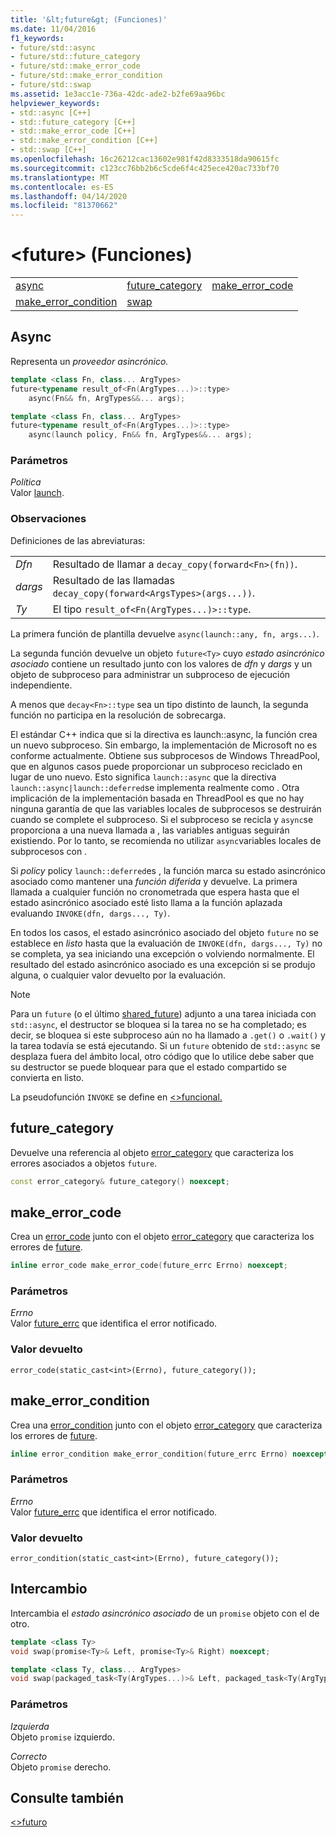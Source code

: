 ```yaml
---
title: '&lt;future&gt; (Funciones)'
ms.date: 11/04/2016
f1_keywords:
- future/std::async
- future/std::future_category
- future/std::make_error_code
- future/std::make_error_condition
- future/std::swap
ms.assetid: 1e3acc1e-736a-42dc-ade2-b2fe69aa96bc
helpviewer_keywords:
- std::async [C++]
- std::future_category [C++]
- std::make_error_code [C++]
- std::make_error_condition [C++]
- std::swap [C++]
ms.openlocfilehash: 16c26212cac13602e981f42d8333518da90615fc
ms.sourcegitcommit: c123cc76bb2b6c5cde6f4c425ece420ac733bf70
ms.translationtype: MT
ms.contentlocale: es-ES
ms.lasthandoff: 04/14/2020
ms.locfileid: "81370662"
---
```

# <a name="ltfuturegt-functions"></a>&lt;future&gt; (Funciones)

||||
|-|-|-|
|[async](#async)|[future_category](#future_category)|[make_error_code](#make_error_code)|
|[make_error_condition](#make_error_condition)|[swap](#swap)|

## <a name="async"></a><a name="async"></a>Async

Representa un *proveedor asincrónico.*

```cpp
template <class Fn, class... ArgTypes>
future<typename result_of<Fn(ArgTypes...)>::type>
    async(Fn&& fn, ArgTypes&&... args);

template <class Fn, class... ArgTypes>
future<typename result_of<Fn(ArgTypes...)>::type>
    async(launch policy, Fn&& fn, ArgTypes&&... args);
```

### <a name="parameters"></a>Parámetros

*Política*\
Valor [launch](../standard-library/future-enums.md#launch).

### <a name="remarks"></a>Observaciones

Definiciones de las abreviaturas:

|||
|-|-|
|*Dfn*|Resultado de llamar a `decay_copy(forward<Fn>(fn))`.|
|*dargs*|Resultado de las llamadas `decay_copy(forward<ArgsTypes>(args...))`.|
|*Ty*|El tipo `result_of<Fn(ArgTypes...)>::type`.|

La primera función de plantilla devuelve `async(launch::any, fn, args...)`.

La segunda función devuelve un objeto `future<Ty>` cuyo *estado asincrónico asociado* contiene un resultado junto con los valores de *dfn* y *dargs* y un objeto de subproceso para administrar un subproceso de ejecución independiente.

A menos que `decay<Fn>::type` sea un tipo distinto de launch, la segunda función no participa en la resolución de sobrecarga.

El estándar C++ indica que si la directiva es launch::async, la función crea un nuevo subproceso. Sin embargo, la implementación de Microsoft no es conforme actualmente. Obtiene sus subprocesos de Windows ThreadPool, que en algunos casos puede proporcionar un subproceso reciclado en lugar de uno nuevo. Esto significa `launch::async` que la directiva `launch::async|launch::deferred`se implementa realmente como .  Otra implicación de la implementación basada en ThreadPool es que no hay ninguna garantía de que las variables locales de subprocesos se destruirán cuando se complete el subproceso. Si el subproceso se recicla y `async`se proporciona a una nueva llamada a , las variables antiguas seguirán existiendo. Por lo tanto, se recomienda no utilizar `async`variables locales de subprocesos con .

Si *policy* policy `launch::deferred`es , la función marca su estado asincrónico asociado como mantener una *función diferida* y devuelve. La primera llamada a cualquier función no cronometrada que espera hasta que el estado asincrónico asociado esté listo llama a la función aplazada evaluando `INVOKE(dfn, dargs..., Ty)`.

En todos los casos, el estado asincrónico asociado del objeto `future` no se establece en *listo* hasta que la evaluación de `INVOKE(dfn, dargs..., Ty)` no se completa, ya sea iniciando una excepción o volviendo normalmente. El resultado del estado asincrónico asociado es una excepción si se produjo alguna, o cualquier valor devuelto por la evaluación.

> [!NOTE]
> Para un `future` (o el último [shared_future](../standard-library/shared-future-class.md)) adjunto a una tarea iniciada con `std::async`, el destructor se bloquea si la tarea no se ha completado; es decir, se bloquea si este subproceso aún no ha llamado a `.get()` o `.wait()` y la tarea todavía se está ejecutando. Si un `future` obtenido de `std::async` se desplaza fuera del ámbito local, otro código que lo utilice debe saber que su destructor se puede bloquear para que el estado compartido se convierta en listo.

La pseudofunción `INVOKE` se define en [ \<>funcional. ](../standard-library/functional.md)

## <a name="future_category"></a><a name="future_category"></a>future_category

Devuelve una referencia al objeto [error_category](../standard-library/error-category-class.md) que caracteriza los errores asociados a objetos `future`.

```cpp
const error_category& future_category() noexcept;
```

## <a name="make_error_code"></a><a name="make_error_code"></a>make_error_code

Crea un [error_code](../standard-library/error-code-class.md) junto con el objeto [error_category](../standard-library/error-category-class.md) que caracteriza los errores de [future](../standard-library/future-class.md).

```cpp
inline error_code make_error_code(future_errc Errno) noexcept;
```

### <a name="parameters"></a>Parámetros

*Errno*\
Valor [future_errc](../standard-library/future-enums.md#future_errc) que identifica el error notificado.

### <a name="return-value"></a>Valor devuelto

`error_code(static_cast<int>(Errno), future_category());`

## <a name="make_error_condition"></a><a name="make_error_condition"></a>make_error_condition

Crea una [error_condition](../standard-library/error-condition-class.md) junto con el objeto [error_category](../standard-library/error-category-class.md) que caracteriza los errores de [future](../standard-library/future-class.md).

```cpp
inline error_condition make_error_condition(future_errc Errno) noexcept;
```

### <a name="parameters"></a>Parámetros

*Errno*\
Valor [future_errc](../standard-library/future-enums.md#future_errc) que identifica el error notificado.

### <a name="return-value"></a>Valor devuelto

`error_condition(static_cast<int>(Errno), future_category());`

## <a name="swap"></a><a name="swap"></a>Intercambio

Intercambia el *estado asincrónico asociado* de un `promise` objeto con el de otro.

```cpp
template <class Ty>
void swap(promise<Ty>& Left, promise<Ty>& Right) noexcept;

template <class Ty, class... ArgTypes>
void swap(packaged_task<Ty(ArgTypes...)>& Left, packaged_task<Ty(ArgTypes...)>& Right) noexcept;
```

### <a name="parameters"></a>Parámetros

*Izquierda*\
Objeto `promise` izquierdo.

*Correcto*\
Objeto `promise` derecho.

## <a name="see-also"></a>Consulte también

[\<>futuro](../standard-library/future.md)
